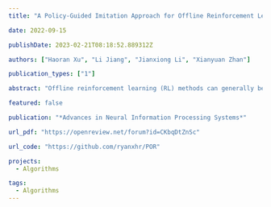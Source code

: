 ```yaml
---
title: "A Policy-Guided Imitation Approach for Offline Reinforcement Learning"

date: 2022-09-15

publishDate: 2023-02-21T08:18:52.889312Z

authors: ["Haoran Xu", "Li Jiang", "Jianxiong Li", "Xianyuan Zhan"]

publication_types: ["1"]

abstract: "Offline reinforcement learning (RL) methods can generally be categorized into two types: RL-based and Imitation-based. RL-based methods could in principle enjoy out-of-distribution generalization but suffer from erroneous off-policy evaluation. Imitation-based methods avoid off-policy evaluation but are too conservative to surpass the dataset. In this study, we propose an alternative approach, inheriting the training stability of imitation-style methods while still allowing logical out-of-distribution generalization. We decompose the conventional reward-maximizing policy in offline RL into a guide-policy and an execute-policy. During training, the guide-poicy and execute-policy are learned using only data from the dataset, in a supervised and decoupled manner. During evaluation, the guide-policy guides the execute-policy by telling where it should go so that the reward can be maximized, serving as the Prophet. By doing so, our algorithm allows state-compositionality from the dataset, rather than action-compositionality conducted in prior imitation-style methods. We dumb this new approach Policy-guided Offline RL (POR). POR demonstrates the state-of-the-art performance on D4RL, a standard benchmark for offline RL. We also highlight the benefits of POR in terms of improving with supplementary suboptimal data and easily adapting to new tasks by only changing the guide-poicy."

featured: false

publication: "*Advances in Neural Information Processing Systems*"

url_pdf: "https://openreview.net/forum?id=CKbqDtZnSc"

url_code: "https://github.com/ryanxhr/POR"

projects: 
  - Algorithms  

tags:
  - Algorithms  
---
```


